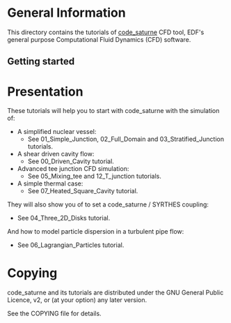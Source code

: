 General Information
===================

This directory contains the tutorials of [code_saturne](https://code-saturne.org)
CFD tool, EDF's general purpose Computational Fluid Dynamics (CFD) software.

## Getting started

Presentation
============

These tutorials will help you to start with code_saturne with the simulation of:
- A simplified nuclear vessel:
  - See 01_Simple_Junction, 02_Full_Domain and 03_Stratified_Junction tutorials.
- A shear driven cavity flow:
  - See 00_Driven_Cavity tutorial.
- Advanced tee junction CFD simulation:
  - See 05_Mixing_tee and 12_T_junction tutorials.
- A simple thermal case:
  - See 07_Heated_Square_Cavity tutorial.

They will also show you of to set a code_saturne / SYRTHES coupling:
- See 04_Three_2D_Disks tutorial.

And how to model particle dispersion in a turbulent pipe flow:
- See 06_Lagrangian_Particles tutorial.

Copying
=======

code_saturne and its tutorials are distributed under the GNU General Public Licence, v2,
or (at your option) any later version.

See the COPYING file for details.

